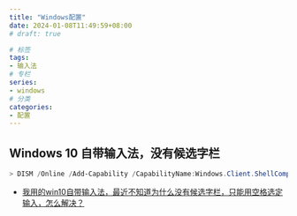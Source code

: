 ```yaml
---
title: "Windows配置"
date: 2024-01-08T11:49:59+08:00
# draft: true

# 标签
tags:
- 输入法
# 专栏
series:
- windows
# 分类
categories:
- 配置
---
```


## Windows 10 自带输入法，没有候选字栏

```powershell
> DISM /Online /Add-Capability /CapabilityName:Windows.Client.ShellComponents~~~~0.0.1.0
```

- [我用的win10自带输入法，最近不知道为什么没有候选字栏，只能用空格选定输入，怎么解决？](https://www.zhihu.com/question/427491064)